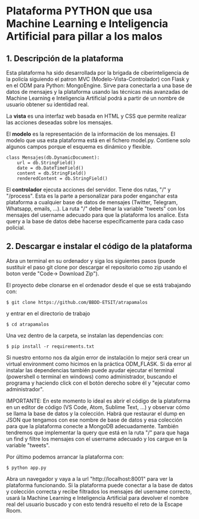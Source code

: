 

<br/><br/>


# Plataforma PYTHON que usa Machine Learning e Inteligencia Artificial para pillar a los malos

## 1. Descripción de la plataforma

Esta plataforma ha sido desarrollada por la brigada de ciberinteligencia de la policía siguiendo el patron MVC (Modelo-Vista-Controlador) con Flask y en el ODM para Python: MongoEngine. Sirve para conectarla a una base de datos de mensajes y la plataforma usando las técnicas más avanzadas de Machine Learning e Inteligencia Artificial podrá a partir de un nombre de usuario obtener su identidad real.

La **vista** es una interfaz web basada en HTML y CSS que permite realizar las acciones deseadas sobre los mensajes.

El **modelo** es la representación de la información de los mensajes. El modelo que usa esta plataforma está en el fichero model.py. Contiene solo algunos campos porque el esquema es dinámico y flexible.

```
class Mensajes(db.DynamicDocument):
    url = db.StringField()
    date = db.DateTimeField()
    content = db.StringField()
    renderedContent = db.StringField()
```

El **controlador** ejecuta acciones del servidor. Tiene dos rutas, "/" y "/process". Esta es la parte a personalizar para poder enganchar esta plataforma a cualquier base de datos de mensajes (Twitter, Telegram, Whatsapp, emails, ...). La ruta "/" debe llenar la variable "tweets" con los mensajes del username adecuado para que la plataforma los analice. Esta query a la base de datos debe hacerse específicamente para cada caso policial.


## 2. Descargar e instalar el código de la plataforma

Abra un terminal en su ordenador y siga los siguientes pasos (puede sustituir el paso git clone por descargar el repositorio como zip usando el boton verde "Code-> Download Zip").

El proyecto debe clonarse en el ordenador desde el que se está trabajando con:

```
$ git clone https://github.com/BBDD-ETSIT/atrapamalos
```

y entrar en el directorio de trabajo

```
$ cd atrapamalos
```

Una vez dentro de la carpeta, se instalan las dependencias con:

```
$ pip install -r requirements.txt
```
Si nuestro entorno nos da algún error de instalación lo mejor será crear un virtual environment como hicimos en la práctica ODM_FLASK. Si da error al instalar las dependencias también puede ayudar ejecutar el terminal (powershell o terminal en windows) como administrador, buscando el programa y haciendo click con el botón derecho sobre él y "ejecutar como administrador".

IMPORTANTE: En este momento lo ideal es abrir el código de la plataforma en un editor de código (VS Code, Atom, Sublime Text, ...) y observar cómo se llama la base de datos y la colección. Habrá que restaurar el dump en JSON que tengamos con ese nombre de base de datos y esa colección para que la plataforma conecte a MongoDB adecuadamente.
También tendremos que implementar la query que está en la ruta "/" para que haga un find y filtre los mensajes con el username adecuado y los cargue en la variable "tweets".

Por último podemos arrancar la plataforma con:

```
$ python app.py
```

Abra un navegador y vaya a la url "http://localhost:8001" para ver la plataforma funcionando. 
Si la plataforma puede conectar a la base de datos y colección correcta y recibe filtrados los mensajes del username correcto, usará la Machine Learning e Inteligencia Artificial para devolver el nombre real del usuario buscado y con esto tendrá resuelto el reto de la Escape Room.

